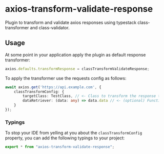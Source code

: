 # axios-transform-validate-response

Plugin to transform and validate axios responses using typestack class-transformer and class-validator.

## Usage

At some point in your application apply the plugin as default response transformer:

```typescript
axios.defaults.transformResponse = classTransformValidateResponse;
```

To apply the transformer use the requests config as follows:

```typescript
await axios.get('https://api.example.com', {
    classTransformConfig: {
        targetClass: TestClass, // <- Class to transform the response to
        dataRetriever: (data: any) => data.data // <- (optional) Function to retrieve the data from the response
    }
});
```

### Typings
To stop your IDE from yelling at you about the `classTransformConfig` property, you can add the following typings to your project:

```typescript
export * from "axios-transform-validate-response";
```